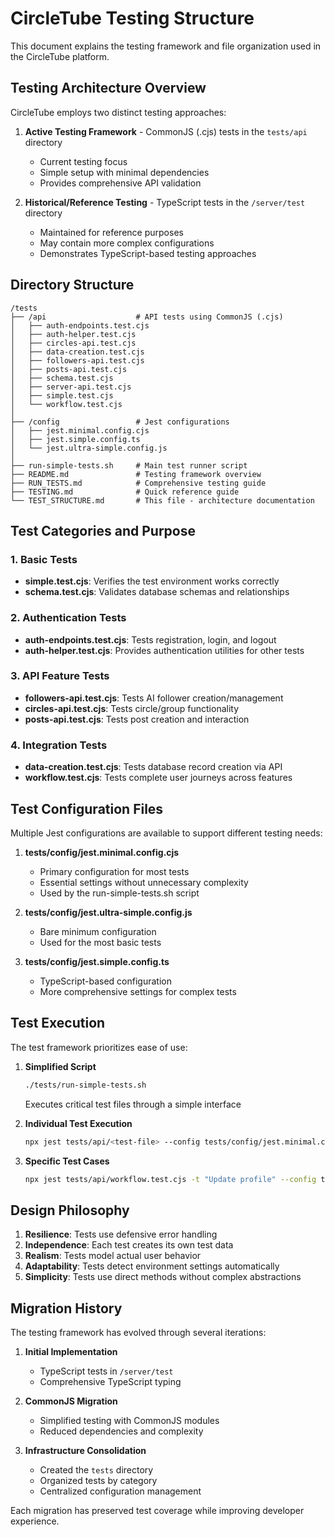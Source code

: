 # CircleTube Testing Structure

This document explains the testing framework and file organization used in the CircleTube platform.

## Testing Architecture Overview

CircleTube employs two distinct testing approaches:

1. **Active Testing Framework** - CommonJS (.cjs) tests in the `tests/api` directory
   - Current testing focus
   - Simple setup with minimal dependencies
   - Provides comprehensive API validation

2. **Historical/Reference Testing** - TypeScript tests in the `/server/test` directory
   - Maintained for reference purposes
   - May contain more complex configurations
   - Demonstrates TypeScript-based testing approaches

## Directory Structure

```
/tests
├── /api                    # API tests using CommonJS (.cjs)
│   ├── auth-endpoints.test.cjs
│   ├── auth-helper.test.cjs
│   ├── circles-api.test.cjs
│   ├── data-creation.test.cjs
│   ├── followers-api.test.cjs
│   ├── posts-api.test.cjs
│   ├── schema.test.cjs
│   ├── server-api.test.cjs
│   ├── simple.test.cjs
│   └── workflow.test.cjs
│
├── /config                 # Jest configurations
│   ├── jest.minimal.config.cjs
│   ├── jest.simple.config.ts
│   └── jest.ultra-simple.config.js
│
├── run-simple-tests.sh     # Main test runner script
├── README.md               # Testing framework overview
├── RUN_TESTS.md            # Comprehensive testing guide
├── TESTING.md              # Quick reference guide
└── TEST_STRUCTURE.md       # This file - architecture documentation
```

## Test Categories and Purpose

### 1. Basic Tests
- **simple.test.cjs**: Verifies the test environment works correctly
- **schema.test.cjs**: Validates database schemas and relationships

### 2. Authentication Tests
- **auth-endpoints.test.cjs**: Tests registration, login, and logout
- **auth-helper.test.cjs**: Provides authentication utilities for other tests

### 3. API Feature Tests
- **followers-api.test.cjs**: Tests AI follower creation/management
- **circles-api.test.cjs**: Tests circle/group functionality
- **posts-api.test.cjs**: Tests post creation and interaction

### 4. Integration Tests
- **data-creation.test.cjs**: Tests database record creation via API
- **workflow.test.cjs**: Tests complete user journeys across features

## Test Configuration Files

Multiple Jest configurations are available to support different testing needs:

1. **tests/config/jest.minimal.config.cjs**
   - Primary configuration for most tests
   - Essential settings without unnecessary complexity
   - Used by the run-simple-tests.sh script

2. **tests/config/jest.ultra-simple.config.js**
   - Bare minimum configuration
   - Used for the most basic tests

3. **tests/config/jest.simple.config.ts**
   - TypeScript-based configuration
   - More comprehensive settings for complex tests

## Test Execution

The test framework prioritizes ease of use:

1. **Simplified Script**
   ```bash
   ./tests/run-simple-tests.sh
   ```
   Executes critical test files through a simple interface

2. **Individual Test Execution**
   ```bash
   npx jest tests/api/<test-file> --config tests/config/jest.minimal.config.cjs
   ```

3. **Specific Test Cases**
   ```bash
   npx jest tests/api/workflow.test.cjs -t "Update profile" --config tests/config/jest.minimal.config.cjs
   ```

## Design Philosophy

1. **Resilience**: Tests use defensive error handling
2. **Independence**: Each test creates its own test data
3. **Realism**: Tests model actual user behavior
4. **Adaptability**: Tests detect environment settings automatically
5. **Simplicity**: Tests use direct methods without complex abstractions

## Migration History

The testing framework has evolved through several iterations:

1. **Initial Implementation**
   - TypeScript tests in `/server/test`
   - Comprehensive TypeScript typing

2. **CommonJS Migration**
   - Simplified testing with CommonJS modules
   - Reduced dependencies and complexity

3. **Infrastructure Consolidation**
   - Created the `tests` directory
   - Organized tests by category
   - Centralized configuration management

Each migration has preserved test coverage while improving developer experience.